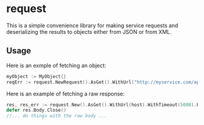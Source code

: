request
==========

This is a simple convenience library for making service requests and deserializing the results to objects either from JSON or from XML.

## Usage

Here is an exmple of fetching an object:

```go
myObject := MyObject{}
reqErr := request.NewRequest().AsGet().WithUrl("http://myservice.com/api/foo").JSON(&myObject)
```

Here is an example of fetching a raw response:

```go
res, res_err := request.New().AsGet().WithUrl(host).WithTimeout(5000).FetchRawResponse()
defer res.Body.Close()
//... do things with the raw body ...
```
